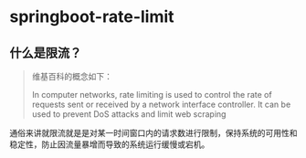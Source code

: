 # springboot-rate-limit

## 什么是限流？

> 维基百科的概念如下：
>
> In computer networks, rate limiting is used to control the rate of requests sent or received by a network interface controller. It can be used to prevent DoS attacks and limit web scraping

通俗来讲就限流就是是对某一时间窗口内的请求数进行限制，保持系统的可用性和稳定性，防止因流量暴增而导致的系统运行缓慢或宕机。
